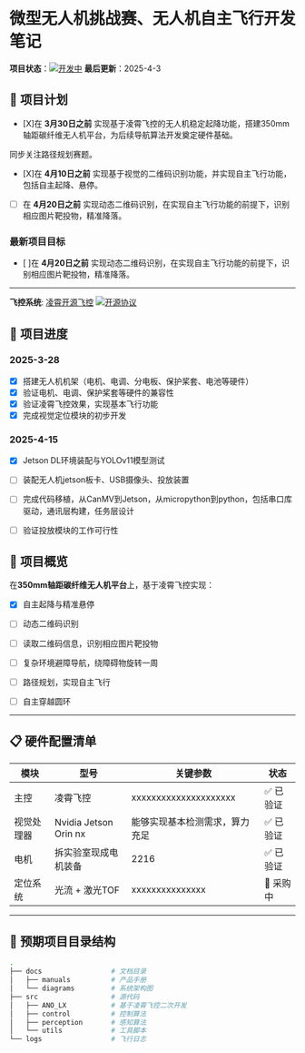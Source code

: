 # 微型无人机挑战赛、无人机自主飞行开发笔记

**项目状态**：[![开发中](https://img.shields.io/badge/status-active-brightgreen)]() 
**最后更新**：2025-4-3


## 🚀 项目计划

- [X]在 **3月30日之前** 实现基于凌霄飞控的无人机稳定起降功能，搭建350mm轴距碳纤维无人机平台，为后续导航算法开发奠定硬件基础。

同步关注路径规划赛题。

- [X]在 **4月10日之前** 实现基于视觉的二维码识别功能，并实现自主飞行功能，包括自主起降、悬停。

- [ ] 在 **4月20日之前** 实现动态二维码识别，在实现自主飞行功能的前提下，识别相应图片靶投物，精准降落。

### 最新项目目标

- [ ]在 **4月20日之前** 实现动态二维码识别，在实现自主飞行功能的前提下，识别相应图片靶投物，精准降落。

---

**飞控系统**: [凌霄开源飞控](https://www.anotc.com/wiki/%E5%8C%BF%E5%90%8D%E4%BA%A7%E5%93%81%E8%B5%84%E6%96%99/%E5%8C%BF%E5%90%8D%E5%85%89%E6%B5%81v3.4) [![开源协议](https://img.shields.io/badge/license-GPLv3-blue)]()

## 📝 项目进度
### 2025-3-28
- [X] 搭建无人机机架（电机、电调、分电板、保护桨套、电池等硬件）
- [X] 验证电机、电调、保护桨套等硬件的兼容性
- [X] 验证凌霄飞控效果，实现基本飞行功能
- [X] 完成视觉定位模块的初步开发
### 2025-4-15
- [X] Jetson DL环境装配与YOLOv11模型测试
- [ ] 装配无人机jetson板卡、USB摄像头、投放装置
- [ ] 完成代码移植，从CanMV到Jetson，从micropython到python，包括串口库驱动，通讯层构建，任务层设计
- [ ] 验证投放模块的工作可行性



## 🚀 项目概览
在**350mm轴距碳纤维无人机平台**上，基于凌霄飞控实现：  
- [X] 自主起降与精准悬停  
- [ ] 动态二维码识别
- [ ] 读取二维码信息，识别相应图片靶投物  
- [ ] 复杂环境避障导航，绕障碍物旋转一周
- [ ] 路径规划，实现自主飞行
- [ ] 自主穿越圆环



---

## 📋 硬件配置清单
| 模块          | 型号                | 关键参数                  | 状态       |
|---------------|---------------------|---------------------------|------------|
| 主控          | 凌霄飞控             | xxxxxxxxxxxxxxxxxxxxx  | ✅ 已验证   |
| 视觉处理器    | Nvidia Jetson Orin nx  |能够实现基本检测需求，算力充足| ✅ 已验证   |
| 电机          | 拆实验室现成电机装备      | 2216      | ✅ 已验证   |
| 定位系统      | 光流 + 激光TOF    | xxxxxxxxxxxxxxx           | 🚚 采购中  |

---

## 📁 预期项目目录结构
```bash
.
├── docs                 # 文档目录
│   ├── manuals          # 产品手册
│   └── diagrams         # 系统架构图
├── src                  # 源代码
│   ├── ANO_LX           # 基于凌霄飞控二次开发
│   ├── control          # 控制算法
│   ├── perception       # 感知算法
│   └── utils            # 工具脚本
└── logs                 # 飞行日志
```